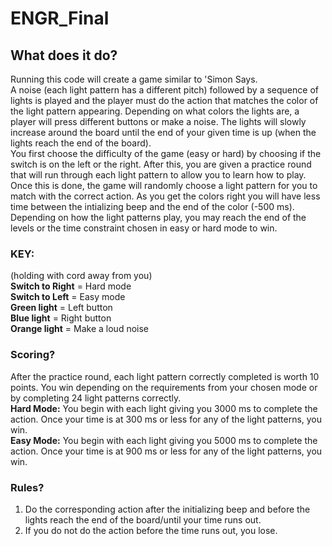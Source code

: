 # ENGR_Final

## What does it do?

Running this code will create a game similar to 'Simon Says.<br />
A noise (each light pattern has a different pitch) followed by a sequence of lights is played and the player must do the action that matches the color of the light pattern appearing. Depending on what colors the lights are, a player will press different buttons or make a noise. The lights will slowly increase around the board until the end of your given time is up (when the lights reach the end of the board).<br />
You first choose the difficulty of the game (easy or hard) by choosing if the switch is on the left or the right. After this, you are given a practice round that will run through each light pattern to allow you to learn how to play. Once this is done, the game will randomly choose a light pattern for you to match with the correct action. As you get the colors right you will have less time between the intializing beep and the end of the color (-500 ms). Depending on how the light patterns play, you may reach the end of the levels or the time constraint chosen in easy or hard mode to win.

### KEY:
(holding with cord away from you)<br />
**Switch to Right** = Hard mode<br />
**Switch to Left** = Easy mode<br />
**Green light** = Left button<br />
**Blue light** = Right button<br />
**Orange light** = Make a loud noise<br />

### Scoring?
After the practice round, each light pattern correctly completed is worth 10 points. You win depending on the requirements from your chosen mode or by completing 24 light patterns correctly.<br />
**Hard Mode:** You begin with each light giving you 3000 ms to complete the action. Once your time is at 300 ms or less for any of the light patterns, you win.<br />
**Easy Mode:** You begin with each light giving you 5000 ms to complete the action. Once your time is at 900 ms or less for any of the light patterns, you win.

### Rules?
1. Do the corresponding action after the initializing beep and before the lights reach the end of the board/until your time runs out.
2. If you do not do the action before the time runs out, you lose.
